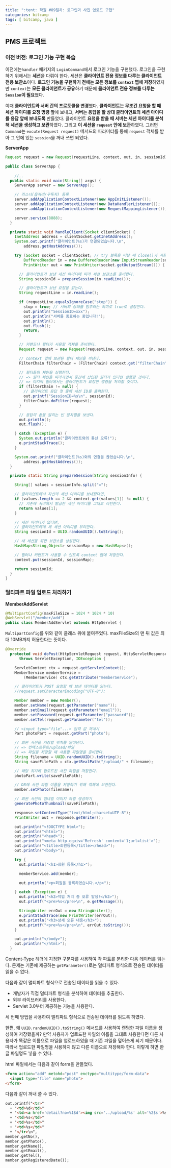 ```yaml
---
title: ":tent: 학원 #89일차: 로그인과 사진 업로드 구현" 
categories: bitcamp
tags: [ bitcamp, java ]
---
```


## PMS 프로젝트

### 이전 버전: 로그인 기능 구현 복습

이전에는`handler` 패키지의 `LoginCommand`에서 로그인 기능을 구현했다. 로그인을 구현하기 위해서는 **세션**을 다뤄야 한다. 세션은 **클라이언트 전용 정보를 다루는 클라이언트 전용 보관소**이다. **로그인 기능을 구현하기 전에는 모든 정보를 `context` 맵에 저장**하였지만 `context`는 **모든 클라이언트가 공유**하기 때문에 **클라이언트 전용 정보를 다루는 `Session`이 필요**했다. 

이때 **클라이언트와 서버 간의 프로토콜을 변경**했다. **클라이언트는 무조건 요청을 할 때 세션 아이디를 요청 명령 앞**에 보내고, **서버는 응답을 할 상대 클라이언트의 세션 아이디를 응답 앞에 보내도록** 만들었다. 클라이언트 **요청을 받을 때 서버는 세션 아이디를 분석해 세션을 생성하고 보관**하였다. 그리고 **이 세션을 `request` 안에 보관**하였다. 그러면 `Command`는 `excute(Request request)` 메서드의 파라미터를 통해 `request` 객체를 받아 그 안에 있는 `session`을 꺼내 쓰면 되었다. 

**ServerApp**

```java
Request request = new Request(requestLine, context, out, in, sessionId);
```



```java
public class ServerApp {
  
	//..
  public static void main(String[] args) {
    ServerApp server = new ServerApp();

    // 리스너(옵저버/구독자) 등록
    server.addApplicationContextListener(new AppInitListener());
    server.addApplicationContextListener(new DataHandlerListener());
    server.addApplicationContextListener(new RequestMappingListener());

    server.service(8888);
  }

  private static void handleClient(Socket clientSocket) {
    InetAddress address = clientSocket.getInetAddress();
    System.out.printf("클라이언트(%s)가 연결되었습니다.\n",
        address.getHostAddress());

    try (Socket socket = clientSocket; // try 블록을 떠날 때 close()가 자동 호출된다.
        BufferedReader in = new BufferedReader(new InputStreamReader(socket.getInputStream()));
        PrintWriter out = new PrintWriter(socket.getOutputStream())) {

      // 클라이언트가 보낸 세션 아이디에 따라 세션 보관소를 준비한다.
      String sessionId = prepareSession(in.readLine());

      // 클라이언트가 보낸 요청을 읽는다.
      String requestLine = in.readLine();

      if (requestLine.equalsIgnoreCase("stop")) {
        stop = true; // 서버의 상태를 멈추라는 의미로 true로 설정한다.
        out.println("SessionID=xxx");
        out.println("서버를 종료하는 중입니다!");
        out.println();
        out.flush();
        return;
      }

      // 커맨드나 필터가 사용할 객체를 준비한다.
      Request request = new Request(requestLine, context, out, in, sessionId);

      // context 맵에 보관된 필터 체인을 꺼낸다.
      FilterChain filterChain = (FilterChain) context.get("filterChain");

      // 필터들의 체인을 실행한다.
      // => 필터 체인을 따라가면서 중간에 삽입된 필터가 있다면 실행할 것이다.
      // => 마지막 필터에서는 클라이언트가 요청한 명령을 처리할 것이다.
      if (filterChain != null) {
        // 클라이언트 응답 첫 줄에 세션 ID를 출력한다.
        out.printf("SessionID=%s\n", sessionId);
        filterChain.doFilter(request);
      }

      // 응답의 끝을 알리는 빈 문자열을 보낸다.
      out.println();
      out.flush();

    } catch (Exception e) {
      System.out.println("클라이언트와의 통신 오류!");
      e.printStackTrace();
    }

    System.out.printf("클라이언트(%s)와의 연결을 끊었습니다.\n",
        address.getHostAddress());
  }

  private static String prepareSession(String sessionInfo) {

    String[] values = sessionInfo.split("=");

    // 클라이언트에서 자신의 세션 아이디를 보내왔다면,
    if (values.length == 2 && context.get(values[1]) != null) {
      // 기존에 서버에서 발급한 세션 아이디를 그대로 리턴한다.
      return values[1];
    }

    // 세션 아이디가 없다면,
    // 클라이언트에게 새 세션 아이디를 부여한다.
    String sessionId = UUID.randomUUID().toString();

    // 새 세션을 위한 보관소를 생성한다.
    HashMap<String,Object> sessionMap = new HashMap<>();

    // 필터나 커맨드가 사용할 수 있도록 context 맵에 저장한다.
    context.put(sessionId, sessionMap);

    return sessionId;
  }
}
```

### 멀티파트 파일 업로드 처리하기

**MemberAddServlet**

```java
@MultipartConfig(maxFileSize = 1024 * 1024 * 10)
@WebServlet("/member/add")
public class MemberAddServlet extends HttpServlet {
```

`MultipartConfig`를 위와 같이 클래스 위에 붙여주었다. maxFileSize의 맨 뒤 값은 최대 10MB까지 허용한다는 뜻이다. 

```java
@Override
  protected void doPost(HttpServletRequest request, HttpServletResponse response)
      throws ServletException, IOException {

    ServletContext ctx = request.getServletContext();
    MemberService memberService =
        (MemberService) ctx.getAttribute("memberService");

    // 클라이언트가 POST 요청할 때 보낸 데이터를 읽는다.
    //request.setCharacterEncoding("UTF-8");

    Member member = new Member();
    member.setName(request.getParameter("name"));
    member.setEmail(request.getParameter("email"));
    member.setPassword(request.getParameter("password"));
    member.setTel(request.getParameter("tel"));

    // <input type="file"...> 입력 값 꺼내기
    Part photoPart = request.getPart("photo");

    // 회원 사진을 저장할 위치를 알아낸다.
    // => 컨텍스트루트/upload/파일
    // => 파일을 저장할 때 사용할 파일명을 준비한다.
    String filename = UUID.randomUUID().toString();
    String saveFilePath = ctx.getRealPath("/upload/" + filename);

    // 해당 위치에 업로드된 사진 파일을 저장한다.
    photoPart.write(saveFilePath);

    // DB에 사진 파일 이름을 저장하기 위해 객체에 보관한다.
    member.setPhoto(filename);

    // 회원 사진의 썸네일 이미지 파일 생성하기
    generatePhotoThumbnail(saveFilePath);

    response.setContentType("text/html;charset=UTF-8");
    PrintWriter out = response.getWriter();

    out.println("<!DOCTYPE html>");
    out.println("<html>");
    out.println("<head>");
    out.println("<meta http-equiv='Refresh' content='1;url=list'>");
    out.println("<title>회원등록</title></head>");
    out.println("<body>");

    try {
      out.println("<h1>회원 등록</h1>");

      memberService.add(member);

      out.println("<p>회원을 등록하였습니다.</p>");

    } catch (Exception e) {
      out.println("<h2>작업 처리 중 오류 발생!</h2>");
      out.printf("<pre>%s</pre>\n", e.getMessage());

      StringWriter errOut = new StringWriter();
      e.printStackTrace(new PrintWriter(errOut));
      out.println("<h3>상세 오류 내용</h3>");
      out.printf("<pre>%s</pre>\n", errOut.toString());
    }

    out.println("</body>");
    out.println("</html>");
  }
```

Content-Type 헤더에 지정한 구분자를 사용하여 각 파트를 분리한 다음 데이터를 읽는다. 문제는 기존에 제공하는 `getParameter()`로는 멀티파트 형식으로 전송된 데이터를 읽을 수 없다.

다음과 같이 멀티파트 형식으로 전송된 데이터를 읽을 수 있다.

- 개발자가 직접 멀티파트 형식을 분석하여 데이터를 추출한다.
- 외부 라이브러리를 사용한다.
- Servlet 3.0부터 제공하는 기능을 사용한다. 

세 번째 방법을 사용하여 멀티파트 형식으로 전송된 데이터를 읽도록 하였다. 

한편, 왜 `UUID.randomUUID().toString()` 메서드를 사용하여 랜덤한 파일 이름을 생성하여 저장했을까? 만약 사용자가 업로드한 파일의 이름을 그대로 사용한다면 다른 사용자가 똑같은 이름으로 파일을 업로드하였을 때 기존 파일을 덮어쓰게 되기 때문이다. 따라서 업로드한 파일명을 사용하지 않고 다른 이름으로 저장해야 한다. 이렇게 하면 한글 파일명도 넣을 수 있다. 

html 파일에서는 다음과 같이 form을 만들었다. 

```html
<form action="add" metohd="post" enctype="multitype/form-data">
  <input type="file" name="photo">
</form>
```

다음과 같이 꺼내 쓸 수 있다. 

```html
out.printf("<tr>"
  + "<td>%d</td>"
  + "<td><a href='detail?no=%1$d'><img src='../upload/%s' alt='%2$s'>%s</a></td>"
  + "<td>%s</td>"
  + "<td>%s</td>"
  + "<td>%s</td>"
  + "</tr>\n",
member.getNo(),
member.getPhoto(),
member.getName(),
member.getEmail(),
member.getTel(),
member.getRegisteredDate());
```




